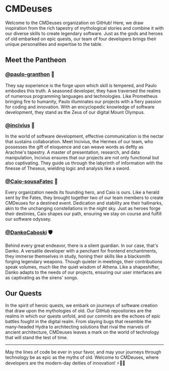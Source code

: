 # CMDeuses

Welcome to the CMDeuses organization on GitHub! Here, we draw inspiration from the rich tapestry of mythological stories and combine it with our diverse skills to create legendary software. Just as the gods and heroes of old embarked on epic quests, our team of four developers brings their unique personalities and expertise to the table.

## Meet the Pantheon

### [@paulo-granthon](https://www.github.com/paulo-granthon) 🌋

They say experience is the forge upon which skill is tempered, and Paulo embodies this truth. A seasoned developer, they have traversed the realms of numerous programming languages and technologies. Like Prometheus bringing fire to humanity, Paulo illuminates our projects with a fiery passion for coding and innovation. With an encyclopedic knowledge of software development, they stand as the Zeus of our digital Mount Olympus.

### [@incivius](https://www.github.com/incivius) 📜

In the world of software development, effective communication is the nectar that sustains collaboration. Meet Incivius, the Hermes of our team, who possesses the gift of eloquence and can weave words as deftly as Arachne's tapestry. A master of presentation, research, and data manipulation, Incivius ensures that our projects are not only functional but also captivating. They guide us through the labyrinth of information with the finesse of Theseus, wielding logic and analysis like a sword.

### [@Caio-sousaFatec](https://www.github.com/Caio-sousaFatec) 🌟

Every organization needs its founding hero, and Caio is ours. Like a herald sent by the Fates, they brought together two of our team members to create CMDeuses for a destined event. Dedication and stability are their hallmarks, akin to the unchanging constellations in the night sky. Just as heroes forge their destinies, Caio shapes our path, ensuring we stay on course and fulfill our software odyssey.

### [@DankoCaboski](https://www.github.com/DankoCaboski) 🛡️

Behind every great endeavor, there is a silent guardian. In our case, that's Danko. A versatile developer with a penchant for frontend enchantments, they immerse themselves in study, honing their skills like a blacksmith forging legendary weapons. Though quieter in meetings, their contributions speak volumes, much like the quiet wisdom of Athena. Like a shapeshifter, Danko adapts to the needs of our projects, ensuring our user interfaces are as captivating as the sirens' songs.

## Our Quests

In the spirit of heroic quests, we embark on journeys of software creation that draw upon the mythologies of old. Our GitHub repositories are the realms in which our quests unfold, and our commits are the echoes of epic battles fought in the digital realm. From slaying bugs that resemble the many-headed Hydra to architecting solutions that rival the marvels of ancient architecture, CMDeuses leaves a mark on the world of technology that will stand the test of time.

<hr/>

May the lines of code be ever in your favor, and may your journeys through technology be as epic as the myths of old. Welcome to CMDeuses, where developers are the modern-day deities of innovation! ⚡👾🔱
